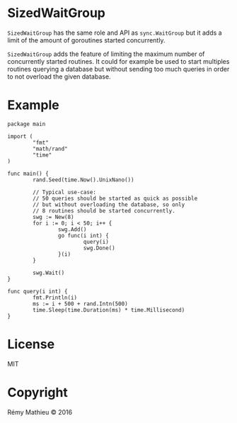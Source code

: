 # SizedWaitGroup

`SizedWaitGroup` has the same role and API as `sync.WaitGroup` but it adds a limit of the amount of goroutines started concurrently.

`SizedWaitGroup` adds the feature of limiting the maximum number of concurrently started routines. It could for example be used to start multiples routines querying a database but without sending too much queries in order to not overload the given database.

# Example

```
package main

import (
        "fmt"
        "math/rand"
        "time"
)

func main() {
        rand.Seed(time.Now().UnixNano())

        // Typical use-case:
        // 50 queries should be started as quick as possible
        // but without overloading the database, so only
        // 8 routines should be started concurrently.
        swg := New(8)
        for i := 0; i < 50; i++ {
                swg.Add()
                go func(i int) {
                        query(i)
                        swg.Done()
                }(i)
        }

        swg.Wait()
}

func query(i int) {
        fmt.Println(i)
        ms := i + 500 + rand.Intn(500)
        time.Sleep(time.Duration(ms) * time.Millisecond)
}
```

# License

MIT

# Copyright

Rémy Mathieu © 2016

